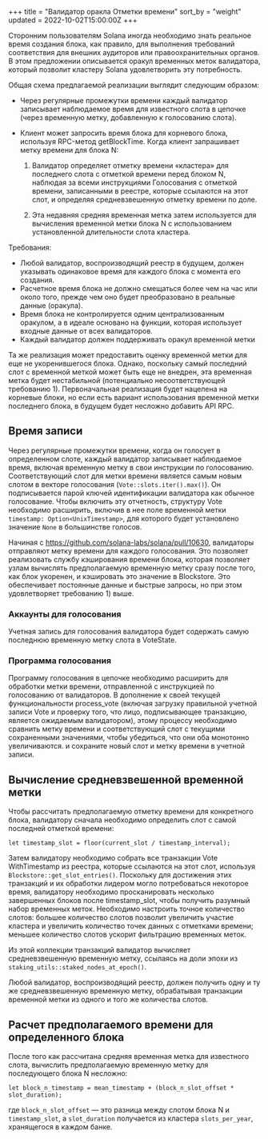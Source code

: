 +++
title = "Валидатор оракла Отметки времени"
sort_by = "weight"
updated = 2022-10-02T15:00:00Z
+++

Сторонним пользователям Solana иногда необходимо знать реальное время создания блока, как правило, для выполнения требований соответствия для внешних аудиторов или правоохранительных органов. В этом предложении описывается оракул временных меток валидатора, который позволит кластеру Solana удовлетворить эту потребность.

Общая схема предлагаемой реализации выглядит следующим образом:

- Через регулярные промежутки времени каждый валидатор записывает наблюдаемое время для известного слота в цепочке (через временную метку, добавленную к голосованию слота).

- Клиент может запросить время блока для корневого блока, используя RPC-метод getBlockTime. Когда клиент запрашивает метку времени для блока N:
  
  1. Валидатор определяет отметку времени «кластера» для последнего слота с отметкой времени перед блоком N, наблюдая за всеми инструкциями Голосования с отметкой времени, записанными в реестре, которые ссылаются на этот слот, и определяя средневзвешенную отметку времени по доле.
  
  2. Эта недавняя средняя временная метка затем используется для вычисления временной метки блока N с использованием установленной длительности слота кластера.

Требования:

- Любой валидатор, воспроизводящий реестр в будущем, должен указывать одинаковое время для каждого блока с момента его создания.
- Расчетное время блока не должно смещаться более чем на час или около того, прежде чем оно будет преобразовано в реальные данные (оракула).
- Время блока не контролируется одним централизованным оракулом, а в идеале основано на функции, которая использует входные данные от всех валидаторов.
- Каждый валидатор должен поддерживать оракул временной метки

Та же реализация может предоставить оценку временной метки для еще не укоренившегося блока. Однако, поскольку самый последний слот с временной меткой может быть еще не внедрен, эта временная метка будет нестабильной (потенциально несоответствующей требованию 1). Первоначальная реализация будет нацелена на корневые блоки, но если есть вариант использования временной метки последнего блока, в будущем будет несложно добавить API RPC.

## Время записи

Через регулярные промежутки времени, когда он голосует в определенном слоте, каждый валидатор записывает наблюдаемое время, включая временную метку в свои инструкции по голосованию. Соответствующий слот для метки времени является самым новым слотом в векторе голосования (`Vote::slots.iter().max()`). Он подписывается парой ключей идентификации валидатора как обычное голосование. Чтобы включить эту отчетность, структуру Vote необходимо расширить, включив в нее поле временной метки `timestamp: Option<UnixTimestamp>`, для которого будет установлено значение `None` в большинстве голосов.

Начиная с https://github.com/solana-labs/solana/pull/10630, валидаторы отправляют метку времени для каждого голосования. Это позволяет реализовать службу кэширования времени блока, которая позволяет узлам вычислять предполагаемую временную метку сразу после того, как блок укоренен, и кэшировать это значение в Blockstore. Это обеспечивает постоянные данные и быстрые запросы, но при этом удовлетворяет требованию 1) выше.

### Аккаунты для голосования

Учетная запись для голосования валидатора будет содержать самую последнюю временную метку слота в VoteState.

### Программа голосования

Программу голосования в цепочке необходимо расширить для обработки метки времени, отправленной с инструкцией по голосованию от валидаторов. В дополнение к своей текущей функциональности process_vote (включая загрузку правильной учетной записи Vote и проверку того, что лицо, подписывающее транзакцию, является ожидаемым валидатором), этому процессу необходимо сравнить метку времени и соответствующий слот с текущими сохраненными значениями, чтобы убедиться, что они оба монотонно увеличиваются. и сохраните новый слот и метку времени в учетной записи.

## Вычисление средневзвешенной временной метки

Чтобы рассчитать предполагаемую отметку времени для конкретного блока, валидатору сначала необходимо определить слот с самой последней отметкой времени:

```
let timestamp_slot = floor(current_slot / timestamp_interval);
```

Затем валидатору необходимо собрать все транзакции Vote WithTimestamp из реестра, которые ссылаются на этот слот, используя `Blockstore::get_slot_entries()`. Поскольку для достижения этих транзакций и их обработки лидером могло потребоваться некоторое время, валидатору необходимо просканировать несколько завершенных блоков после timestamp_slot, чтобы получить разумный набор временных меток. Необходимо настроить точное количество слотов: большее количество слотов позволит увеличить участие кластера и увеличить количество точек данных с отметками времени; меньшее количество слотов ускорит фильтрацию временных меток.

Из этой коллекции транзакций валидатор вычисляет средневзвешенную временную метку, ссылаясь на доли эпохи из `staking_utils::staked_nodes_at_epoch()`.

Любой валидатор, воспроизводящий реестр, должен получить одну и ту же средневзвешенную временную метку, обрабатывая транзакции временной метки из одного и того же количества слотов.

## Расчет предполагаемого времени для определенного блока

После того как рассчитана средняя временная метка для известного слота, вычислить предполагаемую временную метку для последующего блока N несложно:

```
let block_n_timestamp = mean_timestamp + (block_n_slot_offset * slot_duration);
```

где `block_n_slot_offset` — это разница между слотом блока N и `timestamp_slot`, а `slot_duration` получается из кластера `slots_per_year`, хранящегося в каждом банке.
